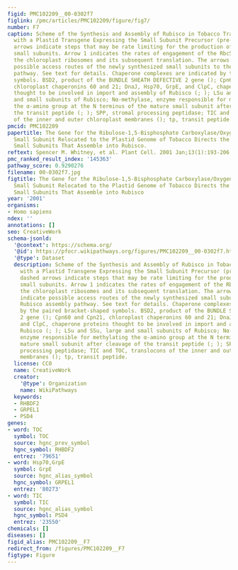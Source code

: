 ```yaml
---
figid: PMC102209__00-0302f7
figlink: /pmc/articles/PMC102209/figure/fig7/
number: F7
caption: Scheme of the Synthesis and Assembly of Rubisco in Tobacco Transformants
  with a Plastid Transgene Expressing the Small Subunit Precursor (pre-SSu).The dashed
  arrows indicate steps that may be rate limiting for the production of chloroplast-synthesized
  small subunits. Arrow 1 indicates the rates of engagement of the RbcS mRNA with
  the chloroplast ribosomes and its subsequent translation. The arrows labeled 2 indicate
  possible access routes of the newly synthesized small subunits to the Rubisco assembly
  pathway. See text for details. Chaperone complexes are indicated by the paired bracket-shaped
  symbols. BSD2, product of the BUNDLE SHEATH DEFECTIVE 2 gene (); Cpn60 and Cpn21,
  chloroplast chaperonins 60 and 21; DnaJ, Hsp70, GrpE, and ClpC, chaperone proteins
  thought to be involved in import and assembly of Rubisco (; ); LSu and SSu, large
  and small subunits of Rubisco; Nα-methylase, enzyme responsible for methylating
  the α-amino group at the N terminus of the mature small subunit after cleavage of
  the transit peptide (; ); SPP, stromal processing peptidase; TIC and TOC, translocons
  of the inner and outer chloroplast membranes (); tp, transit peptide.
pmcid: PMC102209
papertitle: The Gene for the Ribulose-1,5-Bisphosphate Carboxylase/Oxygenase (Rubisco)
  Small Subunit Relocated to the Plastid Genome of Tobacco Directs the Synthesis of
  Small Subunits That Assemble into Rubisco.
reftext: Spencer M. Whitney, et al. Plant Cell. 2001 Jan;13(1):193-206.
pmc_ranked_result_index: '145363'
pathway_score: 0.9290276
filename: 00-0302f7.jpg
figtitle: The Gene for the Ribulose-1,5-Bisphosphate Carboxylase/Oxygenase (Rubisco)
  Small Subunit Relocated to the Plastid Genome of Tobacco Directs the Synthesis of
  Small Subunits That Assemble into Rubisco
year: '2001'
organisms:
- Homo sapiens
ndex: ''
annotations: []
seo: CreativeWork
schema-jsonld:
  '@context': https://schema.org/
  '@id': https://pfocr.wikipathways.org/figures/PMC102209__00-0302f7.html
  '@type': Dataset
  description: Scheme of the Synthesis and Assembly of Rubisco in Tobacco Transformants
    with a Plastid Transgene Expressing the Small Subunit Precursor (pre-SSu).The
    dashed arrows indicate steps that may be rate limiting for the production of chloroplast-synthesized
    small subunits. Arrow 1 indicates the rates of engagement of the RbcS mRNA with
    the chloroplast ribosomes and its subsequent translation. The arrows labeled 2
    indicate possible access routes of the newly synthesized small subunits to the
    Rubisco assembly pathway. See text for details. Chaperone complexes are indicated
    by the paired bracket-shaped symbols. BSD2, product of the BUNDLE SHEATH DEFECTIVE
    2 gene (); Cpn60 and Cpn21, chloroplast chaperonins 60 and 21; DnaJ, Hsp70, GrpE,
    and ClpC, chaperone proteins thought to be involved in import and assembly of
    Rubisco (; ); LSu and SSu, large and small subunits of Rubisco; Nα-methylase,
    enzyme responsible for methylating the α-amino group at the N terminus of the
    mature small subunit after cleavage of the transit peptide (; ); SPP, stromal
    processing peptidase; TIC and TOC, translocons of the inner and outer chloroplast
    membranes (); tp, transit peptide.
  license: CC0
  name: CreativeWork
  creator:
    '@type': Organization
    name: WikiPathways
  keywords:
  - RHBDF2
  - GRPEL1
  - PSD4
genes:
- word: TOC
  symbol: TOC
  source: hgnc_prev_symbol
  hgnc_symbol: RHBDF2
  entrez: '79651'
- word: Hsp70,GrpE
  symbol: GrpE
  source: hgnc_alias_symbol
  hgnc_symbol: GRPEL1
  entrez: '80273'
- word: TIC
  symbol: TIC
  source: hgnc_alias_symbol
  hgnc_symbol: PSD4
  entrez: '23550'
chemicals: []
diseases: []
figid_alias: PMC102209__F7
redirect_from: /figures/PMC102209__F7
figtype: Figure
---
```

